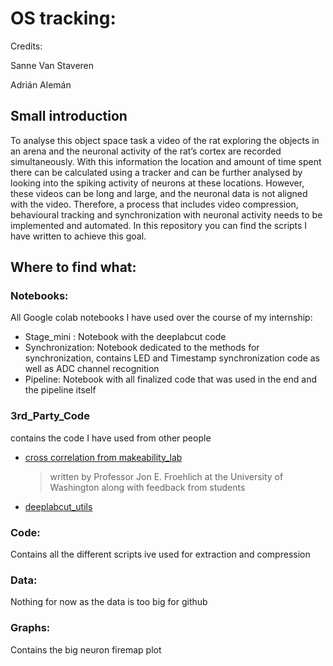 # OS tracking:
Credits:

Sanne Van Staveren

Adrián Alemán

## Small introduction 
To analyse this object space task a video of the rat exploring the objects in an arena and the neuronal activity of the rat’s cortex are recorded simultaneously. With this information the location and amount of time spent there can be calculated using a tracker and can be further analysed by looking into the spiking activity of neurons at these locations. However, these videos can be long and large, and the neuronal data is not aligned with the video. 
Therefore, a process that includes video compression, behavioural tracking and synchronization with neuronal activity needs to be implemented and automated. In this repository you can find the scripts I have written to achieve this goal.

## Where to find what:
### Notebooks:
All Google colab notebooks I have used over the course of my internship:
- Stage_mini : Notebook with the deeplabcut code
- Synchronization: Notebook dedicated to the methods for synchronization, contains LED and Timestamp synchronization code as well as ADC channel recognition
- Pipeline: Notebook with all finalized code that was used in the end and the pipeline itself

### 3rd_Party_Code
contains the code I have used from other people

*   [cross correlation from makeability_lab](https://makeabilitylab.github.io/physcomp/signals/ComparingSignals/index.html)
    > written by Professor Jon E. Froehlich at the University of Washington along with feedback from students
*   [deeplabcut_utils](https://github.com/DeepLabCut/DLCutils/blob/ed95860a7331f2ba37044711faf9638a7c5e6ab5/Demo_loadandanalyzeDLCdata.ipynb)

### Code:
Contains all the different scripts ive used for extraction and compression

### Data:
Nothing for now as the data is too big for github

### Graphs:
Contains the big neuron firemap plot
